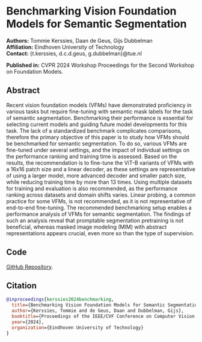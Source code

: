 # Benchmarking Vision Foundation Models for Semantic Segmentation

**Authors:** Tommie Kerssies, Daan de Geus, Gijs Dubbelman  
**Affiliation:** Eindhoven University of Technology  
**Contact:** {t.kerssies, d.c.d.geus, g.dubbelman}@tue.nl  

**Published in:** CVPR 2024 Workshop Proceedings for the Second Workshop on Foundation Models.

## Abstract
Recent vision foundation models (VFMs) have demonstrated proficiency in various tasks but require fine-tuning with semantic mask labels for the task of semantic segmentation. Benchmarking their performance is essential for selecting current models and guiding future model developments for this task. The lack of a standardized benchmark complicates comparisons, therefore the primary objective of this paper is to study how VFMs should be benchmarked for semantic segmentation. To do so, various VFMs are fine-tuned under several settings, and the impact of individual settings on the performance ranking and training time is assessed. Based on the results, the recommendation is to fine-tune the ViT-B variants of VFMs with a 16x16 patch size and a linear decoder, as these settings are representative of using a larger model, more advanced decoder and smaller patch size, while reducing training time by more than 13 times. Using multiple datasets for training and evaluation is also recommended, as the performance ranking across datasets and domain shifts varies. Linear probing, a common practice for some VFMs, is not recommended, as it is not representative of end-to-end fine-tuning. The recommended benchmarking setup enables a performance analysis of VFMs for semantic segmentation. The findings of such an analysis reveal that promptable segmentation pretraining is not beneficial, whereas masked image modeling (MIM) with abstract representations appears crucial, even more so than the type of supervision.

## Code
[GitHub Repository](https://github.com/tue-mps/benchmark-vfm-ss).

## Citation
```bibtex
@inproceedings{kerssies2024benchmarking,
  title={Benchmarking Vision Foundation Models for Semantic Segmentation},
  author={Kerssies, Tommie and de Geus, Daan and Dubbelman, Gijs},
  booktitle={Proceedings of the IEEE/CVF Conference on Computer Vision and Pattern Recognition (CVPR) Workshops},
  year={2024},
  organization={Eindhoven University of Technology}
}
